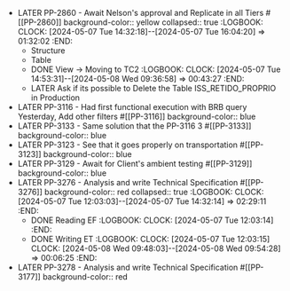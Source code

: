 - LATER PP-2860 - Await Nelson's approval and Replicate in all Tiers #[[PP-2860]]
  background-color:: yellow
  collapsed:: true
  :LOGBOOK:
  CLOCK: [2024-05-07 Tue 14:32:18]--[2024-05-07 Tue 16:04:20] =>  01:32:02
  :END:
	- Structure
	- Table
	- DONE View -> Moving to TC2
	  :LOGBOOK:
	  CLOCK: [2024-05-07 Tue 14:53:31]--[2024-05-08 Wed 09:36:58] =>  00:43:27
	  :END:
	- LATER Ask if its possible to Delete the Table ISS_RETIDO_PROPRIO in Production
- LATER PP-3116 - Had first functional execution with BRB query Yesterday, Add other filters #[[PP-3116]]
  background-color:: blue
- LATER PP-3133 - Same solution that the PP-3116 3 #[[PP-3133]]
  background-color:: blue
- LATER PP-3123 - See that it goes properly on transportation #[[PP-3123]]
  background-color:: blue
- LATER PP-3129 - Await for Client's ambient testing #[[PP-3129]]
  background-color:: blue
- LATER PP-3276 - Analysis and write Technical Specification #[[PP-3276]]
  background-color:: red
  collapsed:: true
  :LOGBOOK:
  CLOCK: [2024-05-07 Tue 12:03:03]--[2024-05-07 Tue 14:32:14] =>  02:29:11
  :END:
	- DONE Reading EF
	  :LOGBOOK:
	  CLOCK: [2024-05-07 Tue 12:03:14]
	  :END:
	- DONE Writing ET
	  :LOGBOOK:
	  CLOCK: [2024-05-07 Tue 12:03:15]
	  CLOCK: [2024-05-08 Wed 09:48:03]--[2024-05-08 Wed 09:54:28] =>  00:06:25
	  :END:
- LATER PP-3278 - Analysis and write Technical Specification #[[PP-3177]]
  background-color:: red